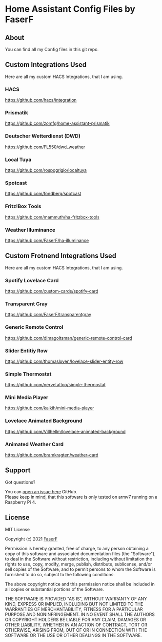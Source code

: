 # Home Assistant Config Files by FaserF

## About

You can find all my Config files in this git repo. 

## Custom Integrations Used

Here are all my custom HACS Integrations, that I am using.

### HACS
https://github.com/hacs/integration

### Prismatik
https://github.com/zomfg/home-assistant-prismatik

### Deutscher Wetterdienst (DWD)
https://github.com/FL550/dwd_weather

### Local Tuya
https://github.com/rospogrigio/localtuya

### Spotcast
https://github.com/fondberg/spotcast

### Fritz!Box Tools
https://github.com/mammuth/ha-fritzbox-tools

### Weather Illuminance
https://github.com/FaserF/ha-illuminance

## Custom Frotnend Integrations Used

Here are all my custom HACS Integrations, that I am using.

### Spotify Lovelace Card
https://github.com/custom-cards/spotify-card

### Transparent Gray
https://github.com/FaserF/transparentgray

### Generic Remote Control
https://github.com/dimagoltsman/generic-remote-control-card

### Slider Entitiy Row
https://github.com/thomasloven/lovelace-slider-entity-row

### Simple Thermostat
https://github.com/nervetattoo/simple-thermostat

### Mini Media Player
https://github.com/kalkih/mini-media-player

### Lovelace Animated Background
https://github.com/Villhellm/lovelace-animated-background

### Animated Weather Card
https://github.com/bramkragten/weather-card

## Support

Got questions?

You can [open an issue here][issue] GitHub. <br /> 
Please keep in mind, that this software is only tested on armv7 running on a Raspberry Pi 4.

## License

MIT License

Copyright (c) 2021 [FaserF][FaserF]

Permission is hereby granted, free of charge, to any person obtaining a copy
of this software and associated documentation files (the "Software"), to deal
in the Software without restriction, including without limitation the rights
to use, copy, modify, merge, publish, distribute, sublicense, and/or sell
copies of the Software, and to permit persons to whom the Software is
furnished to do so, subject to the following conditions:

The above copyright notice and this permission notice shall be included in all
copies or substantial portions of the Software.

THE SOFTWARE IS PROVIDED "AS IS", WITHOUT WARRANTY OF ANY KIND, EXPRESS OR
IMPLIED, INCLUDING BUT NOT LIMITED TO THE WARRANTIES OF MERCHANTABILITY,
FITNESS FOR A PARTICULAR PURPOSE AND NONINFRINGEMENT. IN NO EVENT SHALL THE
AUTHORS OR COPYRIGHT HOLDERS BE LIABLE FOR ANY CLAIM, DAMAGES OR OTHER
LIABILITY, WHETHER IN AN ACTION OF CONTRACT, TORT OR OTHERWISE, ARISING FROM,
OUT OF OR IN CONNECTION WITH THE SOFTWARE OR THE USE OR OTHER DEALINGS IN THE
SOFTWARE.

[FaserF]: https://github.com/FaserF/
[issue]: https://github.com/FaserF/homeassistant